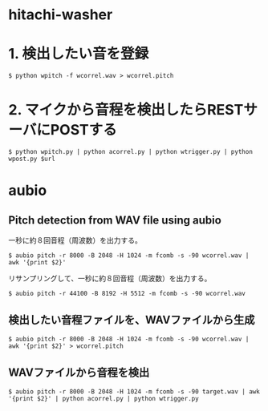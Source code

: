 # hitachi-washer

# 1. 検出したい音を登録

```
$ python wpitch -f wcorrel.wav > wcorrel.pitch
```

# 2. マイクから音程を検出したらRESTサーバにPOSTする

```
$ python wpitch.py | python acorrel.py | python wtrigger.py | python  wpost.py $url
```

# aubio

## Pitch detection from WAV file using aubio

一秒に約８回音程（周波数）を出力する。

```
$ aubio pitch -r 8000 -B 2048 -H 1024 -m fcomb -s -90 wcorrel.wav | awk '{print $2}'
```

リサンプリングして、一秒に約８回音程（周波数）を出力する。

```
$ aubio pitch -r 44100 -B 8192 -H 5512 -m fcomb -s -90 wcorrel.wav
```

## 検出したい音程ファイルを、WAVファイルから生成

```
$ aubio pitch -r 8000 -B 2048 -H 1024 -m fcomb -s -90 wcorrel.wav | awk '{print $2}' > wcorrel.pitch
```

## WAVファイルから音程を検出

```
$ aubio pitch -r 8000 -B 2048 -H 1024 -m fcomb -s -90 target.wav | awk '{print $2}' | python acorrel.py | python wtrigger.py
```


